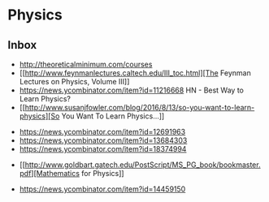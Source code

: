 
# Physics


## Inbox
+ http://theoreticalminimum.com/courses
+ [[http://www.feynmanlectures.caltech.edu/III_toc.html][The Feynman Lectures on Physics, Volume III]]
+ https://news.ycombinator.com/item?id=11216668 HN - Best Way to Learn Physics?
+ [[http://www.susanjfowler.com/blog/2016/8/13/so-you-want-to-learn-physics][So You Want To Learn Physics...]]
 - https://news.ycombinator.com/item?id=12691963
 - https://news.ycombinator.com/item?id=13684303
 - https://news.ycombinator.com/item?id=18374994
+ [[http://www.goldbart.gatech.edu/PostScript/MS_PG_book/bookmaster.pdf][Mathematics for Physics]]
 - https://news.ycombinator.com/item?id=14459150
  
